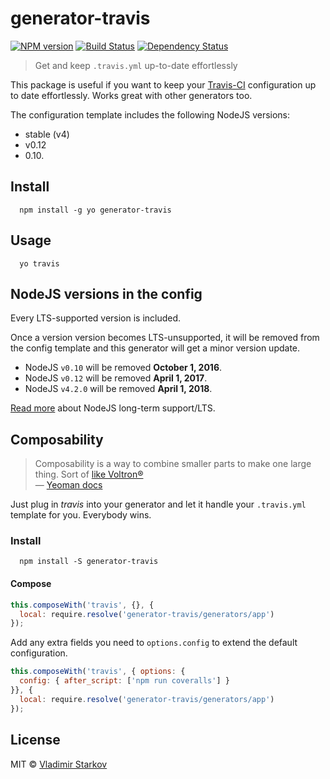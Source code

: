 # generator-travis

[![NPM version][npm-image]][npm-url]
[![Build Status][travis-image]][travis-url]
[![Dependency Status][depstat-image]][depstat-url]

> Get and keep `.travis.yml` up-to-date effortlessly

This package is useful if you want to keep your [Travis-CI][travis] configuration up to date effortlessly. Works great with other generators too.

The configuration template includes the following NodeJS versions:

* stable (v4)
* v0.12
* 0.10.


## Install

```
  npm install -g yo generator-travis
```
## Usage

```
  yo travis
```

## NodeJS versions in the config

Every LTS-supported version is included.

Once a version version becomes
LTS-unsupported, it will be removed from the config template and this generator
will get a minor version update.

* NodeJS `v0.10` will be removed **October 1, 2016**.
* NodeJS `v0.12` will be removed **April 1, 2017**.
* NodeJS `v4.2.0` will be removed **April 1, 2018**.

[Read more][NodeJS/LTS] about NodeJS long-term support/LTS.

[NodeJS/LTS]: https://github.com/nodejs/LTS/

## Composability

> Composability is a way to combine smaller parts to make one large thing. Sort of [like Voltron®][voltron]  
> — [Yeoman docs](http://yeoman.io/authoring/composability.html)

Just plug in _travis_ into your generator and let it handle your `.travis.yml` template for you. Everybody wins.

### Install

```
  npm install -S generator-travis
```

#### Compose

```js
this.composeWith('travis', {}, {
  local: require.resolve('generator-travis/generators/app')
});
```

Add any extra fields you need to `options.config` to extend the default configuration.

```js
this.composeWith('travis', { options: {
  config: { after_script: ['npm run coveralls'] }
}}, {
  local: require.resolve('generator-travis/generators/app')
});
```

[voltron]: http://25.media.tumblr.com/tumblr_m1zllfCJV21r8gq9go11_250.gif

## License

MIT © [Vladimir Starkov](https://iamstarkov.com)

[npm-url]: https://npmjs.org/package/generator-travis
[npm-image]: https://img.shields.io/npm/v/generator-travis.svg?style=flat-square

[travis-url]: https://travis-ci.org/iamstarkov/generator-travis
[travis-image]: https://img.shields.io/travis/iamstarkov/generator-travis.svg?style=flat-square

[depstat-url]: https://david-dm.org/iamstarkov/generator-travis
[depstat-image]: https://david-dm.org/iamstarkov/generator-travis.svg?style=flat-square

[travis]: https://travis-ci.org/
